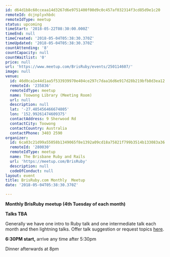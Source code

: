 ```yaml
---
id: d64d1b8c60cceaa14d3267d6e9751400f00d9c0c457af032314f3cd85d9e1c20
remoteId: dcjnplyxhbdc
remoteIdType: meetup
status: upcoming
timeStart: '2018-05-22T08:30:00.000Z'
timeEnd: null
timeCreated: '2018-05-04T05:38:30.370Z'
timeUpdated: '2018-05-04T05:38:30.370Z'
countAttending: '8'
countCapacity: null
countWaitlist: '0'
price: null
url: 'https://www.meetup.com/BrisRuby/events/250114607/'
image: null
venue:
  id: 46d0ca1e44d1aa5f533939970e404ce297c7daa16d6e917d28b219bfb8d3ea12
  remoteId: '235836'
  remoteIdType: meetup
  name: Toowong Library (Meeting Room)
  url: null
  description: null
  lat: '-27.485456466674805'
  lon: '152.99261474609375'
  contactAddress: 9 Sherwood Rd
  contactCity: Toowong
  contactCountry: Australia
  contactPhone: 3403 2590
organizer:
  id: 6ca03c21d99a55058b1349065f8e1392a09cd18a75821f799b3514b133083a36
  remoteId: '280030'
  remoteIdType: meetup
  name: The Brisbane Ruby and Rails
  url: 'https://meetup.com/BrisRuby'
  description: null
  codeOfConduct: null
layout: event
title: BrisRuby.com Monthly  Meetup
date: '2018-05-04T05:38:30.370Z'

---
```

<p><b>Monthly BrisRuby meetup (4th Tuesday of each month)</b></p> <p><b>Talks TBA</b></p> <p>Generally we have one intro to Ruby talk and one intermediate talk each month and then lightning talks. Offer talk suggestion or request topics <a href="https://github.com/BrisRuby/meetups/issues?state=open">here</a>.</p> <p><b>6:30PM start,</b> arrive any time after 5:30pm</p> <p>Dinner afterwards at 8pm</p>
